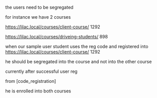 

the users need to be segregated

for instance we have 2 courses

https://lilac.local/courses/client-course/ 1292

https://lilac.local/courses/driveing-students/ 898


when our sample user student uses the reg code and registered into 
https://lilac.local/courses/client-course/ 1292

he should be segregated into the course and not into the other course


currently after successful user reg

from 
[code_registration]

he is enrolled into both courses

